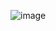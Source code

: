 ![image](https://user-images.githubusercontent.com/86222332/212373126-8d798c5d-9dad-4311-8470-a2a494a343bc.png)
